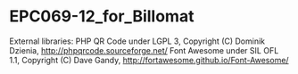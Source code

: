 # EPC069-12_for_Billomat

External libraries:
PHP QR Code under LGPL 3, Copyright (C) Dominik Dzienia, http://phpqrcode.sourceforge.net/
Font Awesome under SIL OFL 1.1,  Copyright (C) Dave Gandy, http://fortawesome.github.io/Font-Awesome/
